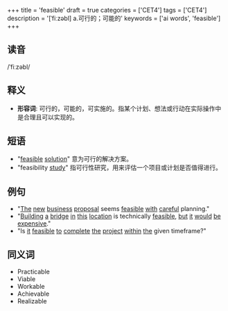 +++
title = 'feasible'
draft = true
categories = ['CET4']
tags = ['CET4']
description = '[ˈfiːzəbl] a.可行的；可能的'
keywords = ['ai words', 'feasible']
+++

## 读音
/ˈfiːzəbl/

## 释义
- **形容词**: 可行的，可能的，可实施的。指某个计划、想法或行动在实际操作中是合理且可以实现的。

## 短语
- "[feasible](/zh/post/feasible/) [solution](/zh/post/solution/)" 意为可行的解决方案。
- "feasibility [study](/zh/post/study/)" 指可行性研究，用来评估一个项目或计划是否值得进行。

## 例句
- "[The](/zh/post/the/) [new](/zh/post/new/) [business](/zh/post/business/) [proposal](/zh/post/proposal/) seems [feasible](/zh/post/feasible/) [with](/zh/post/with/) [careful](/zh/post/careful/) planning."
- "[Building](/zh/post/building/) [a](/zh/post/a/) [bridge](/zh/post/bridge/) [in](/zh/post/in/) [this](/zh/post/this/) [location](/zh/post/location/) is technically [feasible](/zh/post/feasible/), [but](/zh/post/but/) [it](/zh/post/it/) [would](/zh/post/would/) [be](/zh/post/be/) [expensive](/zh/post/expensive/)."
- "Is [it](/zh/post/it/) [feasible](/zh/post/feasible/) [to](/zh/post/to/) [complete](/zh/post/complete/) [the](/zh/post/the/) [project](/zh/post/project/) [within](/zh/post/within/) [the](/zh/post/the/) given timeframe?"

## 同义词
- Practicable
- Viable
- Workable
- Achievable
- Realizable
